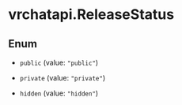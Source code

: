 # vrchatapi.ReleaseStatus

## Enum


* `public` (value: `"public"`)

* `private` (value: `"private"`)

* `hidden` (value: `"hidden"`)


